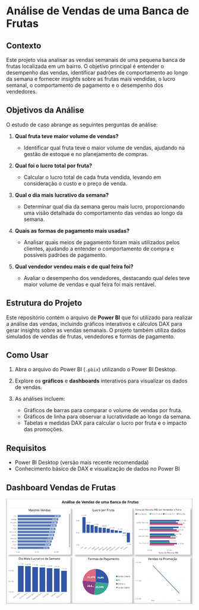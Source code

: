# Análise de Vendas de uma Banca de Frutas

## Contexto

Este projeto visa analisar as vendas semanais de uma pequena banca de frutas localizada em um bairro. O objetivo principal é entender o desempenho das vendas, identificar padrões de comportamento ao longo da semana e fornecer insights sobre as frutas mais vendidas, o lucro semanal, o comportamento de pagamento e o desempenho dos vendedores.

## Objetivos da Análise

O estudo de caso abrange as seguintes perguntas de análise:

1. **Qual fruta teve maior volume de vendas?**

   * Identificar qual fruta teve o maior volume de vendas, ajudando na gestão de estoque e no planejamento de compras.

2. **Qual foi o lucro total por fruta?**

   * Calcular o lucro total de cada fruta vendida, levando em consideração o custo e o preço de venda.

3. **Qual o dia mais lucrativo da semana?**

   * Determinar qual dia da semana gerou mais lucro, proporcionando uma visão detalhada do comportamento das vendas ao longo da semana.

4. **Quais as formas de pagamento mais usadas?**

   * Analisar quais meios de pagamento foram mais utilizados pelos clientes, ajudando a entender o comportamento de compra e possíveis padrões de pagamento.

5. **Qual vendedor vendeu mais e de qual feira foi?**

   * Avaliar o desempenho dos vendedores, destacando qual deles teve maior volume de vendas e qual feira foi mais rentável.

## Estrutura do Projeto

Este repositório contém o arquivo de **Power BI** que foi utilizado para realizar a análise das vendas, incluindo gráficos interativos e cálculos DAX para gerar insights sobre as vendas semanais. O projeto também utiliza dados simulados de vendas de frutas, vendedores e formas de pagamento.

## Como Usar

1. Abra o arquivo do Power BI (`.pbix`) utilizando o Power BI Desktop.
2. Explore os **gráficos** e **dashboards** interativos para visualizar os dados de vendas.
3. As análises incluem:

   * Gráficos de barras para comparar o volume de vendas por fruta.
   * Gráficos de linha para observar a lucratividade ao longo da semana.
   * Tabelas e medidas DAX para calcular o lucro por fruta e o impacto das promoções.

## Requisitos

* Power BI Desktop (versão mais recente recomendada)
* Conhecimento básico de DAX e visualização de dados no Power BI

## Dashboard Vendas de Frutas
![Texto alternativo](https://github.com/stephaniesouza25/PowerBI/blob/main/Vendas_Frutas/Dashboard%20Vendas%20Frutas.png)

